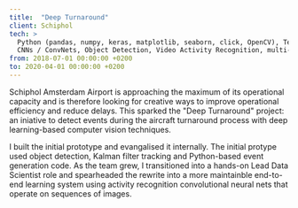 ```yaml
---
title:  "Deep Turnaround"
client: Schiphol
tech: > 
  Python (pandas, numpy, keras, matplotlib, seaborn, click, OpenCV), TensorFlow, TensorFlow Object Detection API,
  CNNs / ConvNets, Object Detection, Video Activity Recognition, multi-task learning, Locality Similarity Hashing, Kalman filter tracking
from: 2018-07-01 00:00:00 +0200 
to: 2020-04-01 00:00:00 +0200
---
```

Schiphol Amsterdam Airport is approaching the maximum of its operational capacity and is therefore looking for creative ways to improve operational efficiency and reduce delays. This sparked the "Deep Turnaround" project: an iniative to detect events during the aircraft turnaround process with deep learning-based computer vision techniques.

I built the initial prototype and evangalised it internally. The initial protype used object detection, Kalman filter tracking and Python-based event generation code. As the team grew, I transitioned into a hands-on Lead Data Scientist role and spearheaded the rewrite into a more maintainble end-to-end learning system using activity recognition convolutional neural nets that operate on sequences of images.

